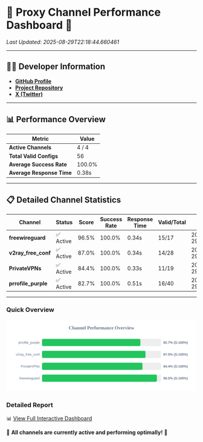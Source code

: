 # 🌟 Proxy Channel Performance Dashboard 🌟

_Last Updated: 2025-08-29T22:18:44.660461_

---

## 👩‍💻 Developer Information

- **[GitHub Profile](https://github.com/4n0nymou3)**  
- **[Project Repository](https://github.com/4n0nymou3/multi-proxy-config-fetcher)**  
- **[X (Twitter)](https://x.com/4n0nymou3)**  

---

## 📊 Performance Overview

| Metric                | Value       |
|-----------------------|-------------|
| **Active Channels**   | 4 / 4       |
| **Total Valid Configs** | 56          |
| **Average Success Rate** | 100.0%      |
| **Average Response Time** | 0.38s       |

---

## 📋 Detailed Channel Statistics

| Channel          | Status     | Score  | Success Rate | Response Time | Valid/Total | Last Success               |
|------------------|------------|--------|--------------|---------------|-------------|----------------------------|
| **freewireguard**  | ✅ Active  | 96.5%  | 100.0% | 0.34s         | 15/17       | 2025-08-29T22:18:44.658682 |
| **v2ray_free_conf**  | ✅ Active  | 87.0%  | 100.0% | 0.34s         | 14/28       | 2025-08-29T22:18:43.924288 |
| **PrivateVPNs**  | ✅ Active  | 84.4%  | 100.0% | 0.33s         | 11/19       | 2025-08-29T22:18:44.287872 |
| **prrofile_purple**  | ✅ Active  | 82.7%  | 100.0% | 0.51s         | 16/40       | 2025-08-29T22:18:43.530127 |

---

### Quick Overview
<div align="center">
  <a href="https://raw.githubusercontent.com/nullluser/NullRepo/refs/heads/main/assets/channel_stats_chart.svg">
    <img src="https://raw.githubusercontent.com/nullluser/NullRepo/refs/heads/main/assets/channel_stats_chart.svg" alt="Source Performance Statistics" width="800">
  </a>
</div>

### Detailed Report
📊 [View Full Interactive Dashboard](https://htmlpreview.github.io/?https://github.com/nullluser/NullRepo/blob/main/assets/performance_report.html)

🎉 **All channels are currently active and performing optimally!** 🎉

